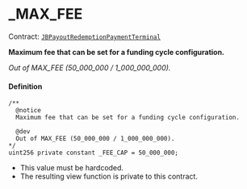 # _MAX_FEE

Contract: [`JBPayoutRedemptionPaymentTerminal`](/docs/dev/v2/contracts/or-payment-terminals/or-abstract/jbpayoutredemptionpaymentterminal/README.md)​‌

**Maximum fee that can be set for a funding cycle configuration.**

_Out of MAX_FEE (50_000_000 / 1_000_000_000)._

#### Definition

```
/**
  @notice
  Maximum fee that can be set for a funding cycle configuration.

  @dev
  Out of MAX_FEE (50_000_000 / 1_000_000_000).
*/
uint256 private constant _FEE_CAP = 50_000_000;
```

* This value must be hardcoded.
* The resulting view function is private to this contract.
